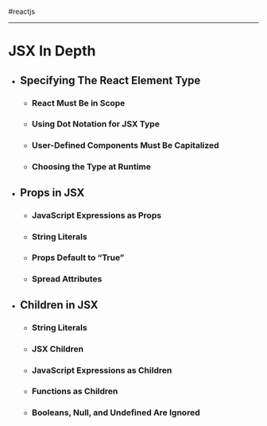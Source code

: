 #reactjs 

---

# JSX In Depth
- ## [](https://reactjs.org/docs/jsx-in-depth.html#specifying-the-react-element-type)Specifying The React Element Type
	- ### [](https://reactjs.org/docs/jsx-in-depth.html#react-must-be-in-scope)React Must Be in Scope
	- ### [](https://reactjs.org/docs/jsx-in-depth.html#using-dot-notation-for-jsx-type)Using Dot Notation for JSX Type
	- ### [](https://reactjs.org/docs/jsx-in-depth.html#user-defined-components-must-be-capitalized)User-Defined Components Must Be Capitalized
	- ### [](https://reactjs.org/docs/jsx-in-depth.html#choosing-the-type-at-runtime)Choosing the Type at Runtime
- ## [](https://reactjs.org/docs/jsx-in-depth.html#props-in-jsx)Props in JSX
	- ### [](https://reactjs.org/docs/jsx-in-depth.html#javascript-expressions-as-props)JavaScript Expressions as Props
	- ### [](https://reactjs.org/docs/jsx-in-depth.html#string-literals)String Literals
	- ### [](https://reactjs.org/docs/jsx-in-depth.html#props-default-to-true)Props Default to “True”
	- ### [](https://reactjs.org/docs/jsx-in-depth.html#spread-attributes)Spread Attributes
- ## [](https://reactjs.org/docs/jsx-in-depth.html#children-in-jsx)Children in JSX
	- ### [](https://reactjs.org/docs/jsx-in-depth.html#string-literals-1)String Literals
	- ### [](https://reactjs.org/docs/jsx-in-depth.html#jsx-children)JSX Children
	- ### [](https://reactjs.org/docs/jsx-in-depth.html#javascript-expressions-as-children)JavaScript Expressions as Children
	- ### [](https://reactjs.org/docs/jsx-in-depth.html#functions-as-children)Functions as Children
	- ### [](https://reactjs.org/docs/jsx-in-depth.html#booleans-null-and-undefined-are-ignored)Booleans, Null, and Undefined Are Ignored
